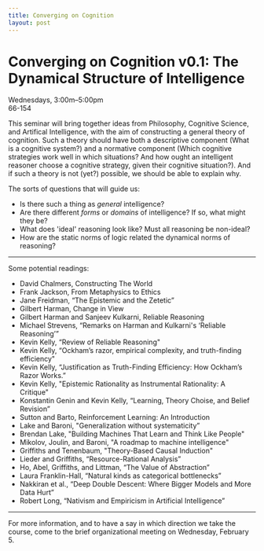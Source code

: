 ```yaml
---
title: Converging on Cognition
layout: post
---
```


# Converging on Cognition v0.1: The Dynamical Structure of Intelligence
<i class="fa fa-calendar"></i> Wednesdays, 3:00m–5:00pm  
<i class="fa fa-map-marker"></i> 66-154

This seminar will bring together ideas from Philosophy, Cognitive Science, and Artifical Intelligence, with the aim of constructing a general theory of cognition. Such a theory should have both a descriptive component (What is a cognitive system?) and a normative component (Which cognitive strategies work well in which situations? And how ought an intelligent reasoner choose a cognitive strategy, given their cognitive situation?). And if such a theory is not (yet?) possible, we should be able to explain why.

The sorts of questions that will guide us:

- Is there such a thing as *general* intelligence?
- Are there different *forms* or *domains* of intelligence? If so, what might they be?
- What does 'ideal' reasoning look like? Must all reasoning be non-ideal?
- How are the static norms of logic related the dynamical norms of reasoning?

---

Some potential readings:

- David Chalmers, Constructing The World
- Frank Jackson, From Metaphysics to Ethics
- Jane Freidman, “The Epistemic and the Zetetic”
- Gilbert Harman, Change in View
- Gilbert Harman and Sanjeev Kulkarni, Reliable Reasoning
- Michael Strevens, “Remarks on Harman and Kulkarni's ‘Reliable Reasoning’”
- Kevin Kelly, “Review of Reliable Reasoning" 
- Kevin Kelly, “Ockham’s razor, empirical complexity, and truth-finding efficiency"
- Kevin Kelly, “Justification as Truth-Finding Efficiency: How Ockham’s Razor Works.”
- Kevin Kelly, "Epistemic Rationality as Instrumental Rationality: A Critique"
- Konstantin Genin and Kevin Kelly, “Learning, Theory Choise, and Belief Revision”
- Sutton and Barto, Reinforcement Learning: An Introduction
- Lake and Baroni, "Generalization without systematicity”
- Brendan Lake, "Building Machines That Learn and Think Like People"
- Mikolov, Joulin, and Baroni, "A roadmap to machine intelligence"
- Griffiths and Tenenbaum, "Theory-Based Causal Induction"
- Lieder and Griffiths, “Resource-Rational Analysis”
- Ho, Abel, Griffiths, and Littman, “The Value of Abstraction”
- Laura Franklin-Hall, “Natural kinds as categorical bottlenecks”
- Nakkiran et al., “Deep Double Descent: Where Bigger Models and More Data Hurt” 
- Robert Long, “Nativism and Empiricism in Artificial Intelligence”


---

For more information, and to have a say in which direction we take the course, come to the brief organizational meeting on Wednesday, February 5.
